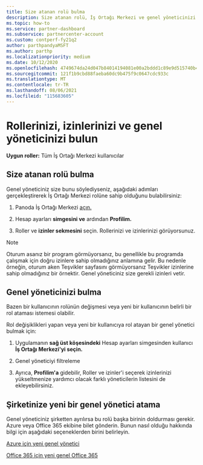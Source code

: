 ```yaml
---
title: Size atanan rolü bulma
description: Size atanan rolü, İş Ortağı Merkezi ve genel yöneticinizi bulmak için bu uygulamanın hangi yere gideceğinizi öğrenin.
ms.topic: how-to
ms.service: partner-dashboard
ms.subservice: partnercenter-account
ms.custom: contperf-fy21q2
author: parthpandyaMSFT
ms.author: parthp
ms.localizationpriority: medium
ms.date: 10/12/2020
ms.openlocfilehash: 4749674da24d047b84014194081e00a2bddd1c89e9d515740b4346e0b05898b8
ms.sourcegitcommit: 121f1b9cbd88faeba60dc9b475f9c0647cdc933c
ms.translationtype: MT
ms.contentlocale: tr-TR
ms.lasthandoff: 08/06/2021
ms.locfileid: "115683605"
---
```

# <a name="find-your-role-your-permissions-and-your-global-admin"></a>Rollerinizi, izinlerinizi ve genel yöneticinizi bulun


**Uygun roller:** Tüm İş Ortağı Merkezi kullanıcılar

## <a name="find-the-role-youve-been-assigned"></a>Size atanan rolü bulma

Genel yöneticiniz size bunu söylediyseniz, aşağıdaki adımları gerçekleştirerek İş Ortağı Merkezi rolüne sahip olduğunu bulabilirsiniz:

1. Panoda İş Ortağı Merkezi [açın.](https://partner.microsoft.com/dashboard/home)

1. Hesap ayarları **simgesini ve** ardından **Profilim.**
 
1. Roller ve **izinler sekmesini** seçin. Rollerinizi ve izinlerinizi görüyorsunuz.
 
>[!Note]
>Oturum asanız bir program görmüyorsanız, bu genellikle bu programda çalışmak için doğru izinlere sahip olmadığınız anlamına gelir. Bu nedenle örneğin, oturum aken Teşvikler sayfasını görmüyorsanız Teşvikler izinlerine sahip olmadığınız bir örnektir. Genel yöneticiniz size gerekli izinleri vetir.

## <a name="find-your-global-admin"></a>Genel yöneticinizi bulma

Bazen bir kullanıcının rolünün değişmesi veya yeni bir kullanıcının belirli bir rol ataması istemesi olabilir.

Rol değişiklikleri yapan veya yeni bir kullanıcıya rol atayan bir genel yönetici bulmak için: 

1. Uygulamanın **sağ üst köşesindeki** Hesap ayarları simgesinden kullanıcı **İş Ortağı Merkezi'yi seçin.**

1. Genel yöneticiyi filtreleme

1. Ayrıca,  **Profilim'a** gidebilir, Roller ve izinler'i seçerek izinlerinizi yükseltmenize yardımcı olacak farklı yöneticilerin listesini de ekleyebilirsiniz. 


## <a name="get-a-new-global-admin-assigned-to-your-company"></a>Şirketinize yeni bir genel yönetici atama

Genel yöneticiniz şirketten ayrılırsa bu rolü başka birinin doldurması gerekir. Azure veya Office 365 ekibine bilet gönderin. Bunun nasıl olduğu hakkında bilgi için aşağıdaki seçeneklerden birini belirleyin.

[Azure için yeni genel yönetici](https://support.microsoft.com/help/4505981/what-to-do-if-the-only-admin-for-your-mpn-program-has-left-the-company)

[Office 365 için yeni genel Office 365](https://admin.microsoft.com/)

